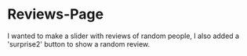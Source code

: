 # Reviews-Page
I wanted to make a slider with reviews of random people, I also added a 'surprise2' button to show a random review.
